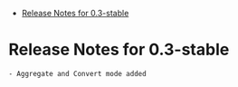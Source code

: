 <!-- TOC -->

- [Release Notes for 0.3-stable](#release-notes-for-03-stable)

<!-- /TOC -->
# Release Notes for 0.3-stable
    - Aggregate and Convert mode added